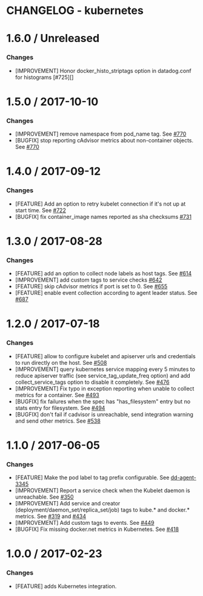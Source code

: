 # CHANGELOG - kubernetes

1.6.0 / Unreleased
==================
### Changes

* [IMPROVEMENT] Honor docker_histo_striptags option in datadog.conf for histograms [#725][]

1.5.0 / 2017-10-10
==================
### Changes

* [IMPROVEMENT] remove namespace from pod_name tag. See [#770][]
* [BUGFIX] stop reporting cAdvisor metrics about non-container objects. See [#770][]

1.4.0 / 2017-09-12
==================
### Changes

* [FEATURE] Add an option to retry kubelet connection if it's not up at start time. See [#722][]
* [BUGFIX] fix container_image names reported as sha checksums [#731][]

1.3.0 / 2017-08-28
==================
### Changes

* [FEATURE] add an option to collect node labels as host tags. See [#614][]
* [IMPROVEMENT] add custom tags to service checks [#642][]
* [FEATURE] skip cAdvisor metrics if port is set to 0. See [#655][]
* [FEATURE] enable event collection according to agent leader status. See [#687][]

1.2.0 / 2017-07-18
==================
### Changes

* [FEATURE] allow to configure kubelet and apiserver urls and credentials to run directly on the host. See [#508][]
* [IMPROVEMENT] query kubernetes service mapping every 5 minutes to reduce apiserver traffic (see service_tag_update_freq option) and add collect_service_tags option to disable it completely. See [#476][]
* [IMPROVEMENT] Fix typo in exception reporting when unable to collect metrics for a container. See [#493][]
* [BUGFIX] fix failures when the spec has "has_filesystem" entry but no stats entry for filesystem. See [#494][]
* [BUGFIX] don't fail if cadvisor is unreachable, send integration warning and send other metrics. See [#538][]

1.1.0 / 2017-06-05
==================
### Changes

* [FEATURE] Make the pod label to tag prefix configurable. See [dd-agent-3345](https://github.com/DataDog/dd-agent/pull/3345)
* [IMPROVEMENT] Report a service check when the Kubelet daemon is unreachable. See [#350][]
* [IMPROVEMENT] Add service and creator (deployment/daemon_set/replica_set/job) tags to kube.* and docker.* metrics. See [#319][] and [#434][]
* [IMPROVEMENT] Add custom tags to events. See [#449][]
* [BUGFIX] Fix missing docker.net metrics in Kubernetes. See [#418][]

1.0.0 / 2017-02-23
==================

### Changes

* [FEATURE] adds Kubernetes integration.

<!--- The following link definition list is generated by PimpMyChangelog --->
[#319]: https://github.com/DataDog/integrations-core/issues/319
[#350]: https://github.com/DataDog/integrations-core/issues/350
[#418]: https://github.com/DataDog/integrations-core/issues/418
[#434]: https://github.com/DataDog/integrations-core/issues/434
[#449]: https://github.com/DataDog/integrations-core/issues/449
[#476]: https://github.com/DataDog/integrations-core/issues/476
[#493]: https://github.com/DataDog/integrations-core/issues/493
[#494]: https://github.com/DataDog/integrations-core/issues/494
[#508]: https://github.com/DataDog/integrations-core/issues/508
[#538]: https://github.com/DataDog/integrations-core/issues/538
[#614]: https://github.com/DataDog/integrations-core/issues/614
[#642]: https://github.com/DataDog/integrations-core/issues/642
[#655]: https://github.com/DataDog/integrations-core/issues/655
[#687]: https://github.com/DataDog/integrations-core/issues/687
[#722]: https://github.com/DataDog/integrations-core/issues/722
[#731]: https://github.com/DataDog/integrations-core/issues/731
[#770]: https://github.com/DataDog/integrations-core/issues/770
